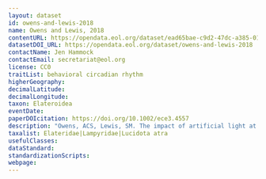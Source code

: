 ```yaml
---
layout: dataset
id: owens-and-lewis-2018
name: Owens and Lewis, 2018
contentURL: https://opendata.eol.org/dataset/ead65bae-c9d2-47dc-a385-012141819b7a/resource/2c6dd8bb-890e-4cc1-aa54-f7158963f9b5/download/archive.zip
datasetDOI_URL: https://opendata.eol.org/dataset/owens-and-lewis-2018
contactName: Jen Hammock
contactEmail: secretariat@eol.org
license: CC0
traitList: behavioral circadian rhythm
higherGeography:
decimalLatitude:
decimalLongitude:
taxon: Elateroidea
eventDate:
paperDOIcitation: https://doi.org/10.1002/ece3.4557
description: "Owens, ACS, Lewis, SM. The impact of artificial light at night on nocturnal insects: A review and synthesis. Ecol Evol. 2018; 8: 11337,Aei 11358. https://doi.org/10.1002/ece3.4557"
taxalist: Elateridae|Lampyridae|Lucidota atra
usefulClasses:
dataStandard:
standardizationScripts:
webpage:
---
```


